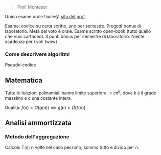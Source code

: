 > Prof. Montesor

Unico esame orale finale😵
[sito del prof](https://cricca.disi.unitn.it/montresor/teaching/asd/)

Esame: codice su carta scritto, uno per semestre. Progetti bonus di laboratorio. Metà del voto è orale.
Esame scritto open-book (tutto quello che vuoi cartaceo).
3 punti bonus per semestre di laboratorio.
Niente scadenza per i voti (wow)

### Come descrivere algoritmi
Pseudo-codice

## Matematica

Tutte le funzioni polinomiali hanno limite superiore $\le cn^k$, dove k è il grado massimo e c una costante intera. 

Dualità: $f(n)=O(g(n))\iff g(n)=\Omega(f(n))$

## Analisi ammortizzata
### Metodo dell'aggregazione
Calcolo T(n) n volte nel caso pessimo, sommo tutto e divido per n.

